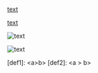 <!-- Escaped angle brackets in angle bracket links -->

[text](<a\>b> "title")

[text](<a \> b> "title")

![text](<a\>b> "title")

![text](<a \> b> "title")

[def1]: <a\>b> [def2]: <a \> b>
